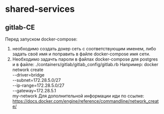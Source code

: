 # shared-services
## gitlab-CE
Перед запуском docker-compose: 
1. необходимо создать докер сеть с соответствующим именем, либо задать своё имя и поправить в файле docker-compose имя сети.
2. Необходимо задачть пароли в файлах docker-compose для postgres и в файле: ./containers/gitlab/gitlab_config/gitlab.rb
Например: docker network create \
  --driver=bridge \
  --subnet=172.28.5.0/27 \
  --ip-range=172.28.5.0/27 \
  --gateway=172.28.5.1 \
  my-network
Для дополнительной информации иди по ссылке: https://docs.docker.com/engine/reference/commandline/network_create/
